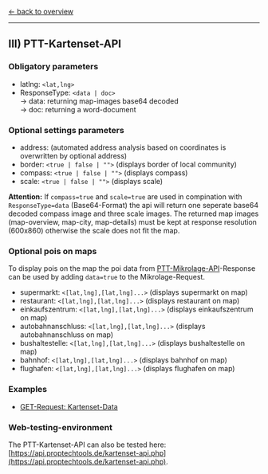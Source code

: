 [<- back to overview](README.md)
***

## III) PTT-Kartenset-API

### Obligatory parameters
* latlng: `<lat,lng>`
* ResponseType: `<data | doc>`<br>
   -> data: returning map-images base64 decoded <br>
   -> doc: returning a word-document<br>

### Optional settings parameters

 * address: (automated address analysis based on coordinates is overwritten by optional address)
 * border: `<true | false | "">` (displays border of local community)
 * compass: `<true | false | "">` (displays compass)
 * scale: `<true | false | "">` (displays scale)
 
**Attention:** If `compass=true` and `scale=true` are used in compination with `ResponseType=data` (Base64-Format) the api will return one seperate base64 decoded compass image and three scale images. The returned map images (map-overview, map-city, map-details) must be kept at response resolution (600x860) otherwise the scale does not fit the map.

### Optional pois on maps
To display pois on the map the poi data from [PTT-Mikrolage-API](https://github.com/PropTechTools/PTT-API-Solutions/blob/master/ptt-mikro-api.md#optional-api-settings-parameters)-Response
can be used by adding `data=true` to the Mikrolage-Request.

 * supermarkt: `<[lat,lng],[lat,lng]...>` (displays supermarkt on map)
 * restaurant: `<[lat,lng],[lat,lng]...>` (displays restaurant on map)
 * einkaufszentrum: `<[lat,lng],[lat,lng]...>` (displays einkaufszentrum on map)
 * autobahnanschluss: `<[lat,lng],[lat,lng]...>` (displays autobahnanschluss on map)
 * bushaltestelle: `<[lat,lng],[lat,lng]...>` (displays bushaltestelle on map)
 * bahnhof: `<[lat,lng],[lat,lng]...>` (displays bahnhof on map)
 * flughafen: `<[lat,lng],[lat,lng]...>` (displays flughafen on map)

### Examples

* [GET-Request: Kartenset-Data](examples/kartenset-api-001-data.md)

### Web-testing-environment 
The PTT-Kartenset-API can also be tested here: [https://api.proptechtools.de/kartenset-api.php](https://api.proptechtools.de/kartenset-api.php).
